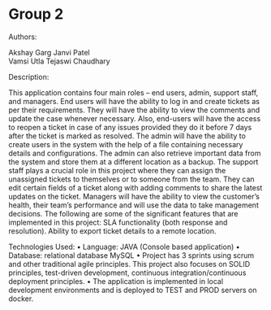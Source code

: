 # Group 2

Authors:

Akshay Garg 
Janvi Patel  
Vamsi Utla
Tejaswi Chaudhary 

Description:

This application contains four main roles – end users, admin, support staff, and managers.
End users will have the ability to log in and create tickets as per their requirements. They will have the ability to view the comments and update the case whenever necessary. Also, end-users will have the access to reopen a ticket in case of any issues provided they do it before 7 days after the ticket is marked as resolved.
The admin will have the ability to create users in the system with the help of a file containing necessary details and configurations. The admin can also retrieve important data from the system and store them at a different location as a backup.
The support staff plays a crucial role in this project where they can assign the unassigned tickets to themselves or to someone from the team. They can edit certain fields of a ticket along with adding comments to share the latest updates on the ticket.
Managers will have the ability to view the customer’s health, their team’s performance and will use the data to take management decisions.
The following are some of the significant features that are implemented in this project:
SLA functionality (both response and resolution).
Ability to export ticket details to a remote location.

Technologies Used:
• Language: JAVA (Console based application)
• Database: relational database MySQL
• Project has 3 sprints using scrum and other traditional agile principles. This project also focuses on SOLID principles, test-driven development, continuous integration/continuous deployment principles.
• The application is implemented in local development environments and is deployed to TEST and PROD servers on docker.
